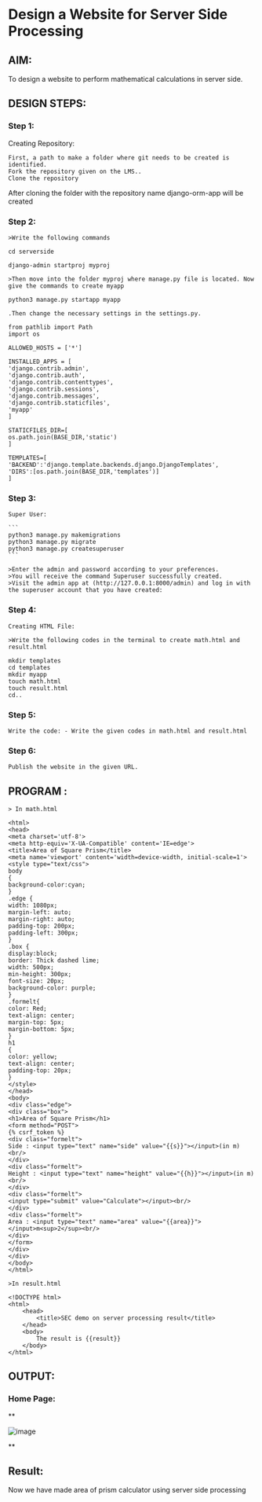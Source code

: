 # Design a Website for Server Side Processing

## AIM:
To design a website to perform mathematical calculations in server side.

## DESIGN STEPS:

### Step 1:

Creating Repository:

    First, a path to make a folder where git needs to be created is identified.
    Fork the repository given on the LMS..
    Clone the repository
    
After cloning the folder with the repository name django-orm-app will be created

### Step 2:

    >Write the following commands

    cd serverside

    django-admin startproj myproj

    >Then move into the folder myproj where manage.py file is located. Now give the commands to create myapp

    python3 manage.py startapp myapp

    .Then change the necessary settings in the settings.py.

    from pathlib import Path
    import os

    ALLOWED_HOSTS = ['*']

    INSTALLED_APPS = [
    'django.contrib.admin',
    'django.contrib.auth',
    'django.contrib.contenttypes',
    'django.contrib.sessions',
    'django.contrib.messages',
    'django.contrib.staticfiles',
    'myapp'
    ]

    STATICFILES_DIR=[
    os.path.join(BASE_DIR,'static')
    ]

    TEMPLATES=[
    'BACKEND':'django.template.backends.django.DjangoTemplates',
    'DIRS':[os.path.join(BASE_DIR,'templates')]
    ]


### Step 3:

    Super User:

    ```
    python3 manage.py makemigrations
    python3 manage.py migrate
    python3 manage.py createsuperuser
    ```

    >Enter the admin and password according to your preferences.
    >You will receive the command Superuser successfully created.
    >Visit the admin app at (http://127.0.0.1:8000/admin) and log in with the superuser account that you have created:

### Step 4:

    Creating HTML File:

    >Write the following codes in the terminal to create math.html and result.html

    mkdir templates
    cd templates
    mkdir myapp
    touch math.html
    touch result.html
    cd..


### Step 5:

    Write the code: - Write the given codes in math.html and result.html

### Step 6:

    Publish the website in the given URL.

## PROGRAM :

    > In math.html

    <html>
    <head>
    <meta charset='utf-8'>
    <meta http-equiv='X-UA-Compatible' content='IE=edge'>
    <title>Area of Square Prism</title>
    <meta name='viewport' content='width=device-width, initial-scale=1'>
    <style type="text/css">
    body 
    {
    background-color:cyan;
    }
    .edge {
    width: 1080px;
    margin-left: auto;
    margin-right: auto;
    padding-top: 200px;
    padding-left: 300px;
    }
    .box {
    display:block;
    border: Thick dashed lime;
    width: 500px;
    min-height: 300px;
    font-size: 20px;
    background-color: purple;
    }
    .formelt{
    color: Red;
    text-align: center;
    margin-top: 5px;
    margin-bottom: 5px;
    }
    h1
    {
    color: yellow;
    text-align: center;
    padding-top: 20px;
    }
    </style>
    </head>
    <body>
    <div class="edge">
    <div class="box">
    <h1>Area of Square Prism</h1>
    <form method="POST">
    {% csrf_token %}
    <div class="formelt">
    Side : <input type="text" name="side" value="{{s}}"></input>(in m)<br/>
    </div>
    <div class="formelt">
    Height : <input type="text" name="height" value="{{h}}"></input>(in m)<br/>
    </div>
    <div class="formelt">
    <input type="submit" value="Calculate"></input><br/>
    </div>
    <div class="formelt">
    Area : <input type="text" name="area" value="{{area}}"></input>m<sup>2</sup><br/>
    </div>
    </form>
    </div>
    </div>
    </body>
    </html>

    >In result.html

    <!DOCTYPE html>
    <html>
        <head>
            <title>SEC demo on server processing result</title>
        </head>
        <body>
            The result is {{result}}
        </body>
    </html>
    
## OUTPUT:

### Home Page:
**

![image](https://github.com/Shilo-05/MathServer/assets/139841664/0394a6aa-3e76-437e-ab1a-cef6c4ccb6a7)


**
## Result:

Now we have made area of prism calculator using server side processing


